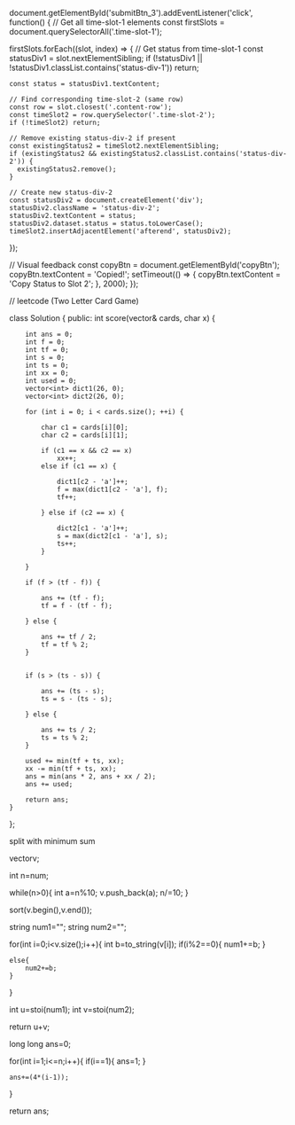 document.getElementById('submitBtn_3').addEventListener('click', function() {
  // Get all time-slot-1 elements
  const firstSlots = document.querySelectorAll('.time-slot-1');
  
  firstSlots.forEach((slot, index) => {
    // Get status from time-slot-1
    const statusDiv1 = slot.nextElementSibling;
    if (!statusDiv1 || !statusDiv1.classList.contains('status-div-1')) return;
    
    const status = statusDiv1.textContent;
    
    // Find corresponding time-slot-2 (same row)
    const row = slot.closest('.content-row');
    const timeSlot2 = row.querySelector('.time-slot-2');
    if (!timeSlot2) return;
    
    // Remove existing status-div-2 if present
    const existingStatus2 = timeSlot2.nextElementSibling;
    if (existingStatus2 && existingStatus2.classList.contains('status-div-2')) {
      existingStatus2.remove();
    }
    
    // Create new status-div-2
    const statusDiv2 = document.createElement('div');
    statusDiv2.className = 'status-div-2';
    statusDiv2.textContent = status;
    statusDiv2.dataset.status = status.toLowerCase();
    timeSlot2.insertAdjacentElement('afterend', statusDiv2);
  });
  
  // Visual feedback
  const copyBtn = document.getElementById('copyBtn');
  copyBtn.textContent = 'Copied!';
  setTimeout(() => {
    copyBtn.textContent = 'Copy Status to Slot 2';
  }, 2000);
});


//  leetcode (Two Letter Card Game) 

class Solution {
public:
    int score(vector<string>& cards, char x) {

        int ans = 0;
        int f = 0;
        int tf = 0;
        int s = 0;
        int ts = 0;
        int xx = 0;
        int used = 0;
        vector<int> dict1(26, 0);
        vector<int> dict2(26, 0);
        
        for (int i = 0; i < cards.size(); ++i) {

            char c1 = cards[i][0];
            char c2 = cards[i][1];

            if (c1 == x && c2 == x)
                xx++;
            else if (c1 == x) {

                dict1[c2 - 'a']++;
                f = max(dict1[c2 - 'a'], f);
                tf++;
                
            } else if (c2 == x) {

                dict2[c1 - 'a']++;
                s = max(dict2[c1 - 'a'], s);
                ts++;
            }
        
        }

        if (f > (tf - f)) {

            ans += (tf - f);
            tf = f - (tf - f);
            
        } else {

            ans += tf / 2;
            tf = tf % 2;
        }

        
        if (s > (ts - s)) {

            ans += (ts - s);
            ts = s - (ts - s);
            
        } else {

            ans += ts / 2;
            ts = ts % 2;
        }

        used += min(tf + ts, xx);
        xx -= min(tf + ts, xx);         
        ans = min(ans * 2, ans + xx / 2);
        ans += used;
        
        return ans;
    }
};



split with minimum sum


vector<int>v;

int n=num;

while(n>0){
    int a=n%10;
    v.push_back(a);
    n/=10;
}

sort(v.begin(),v.end());

string num1="";
string num2="";

for(int i=0;i<v.size();i++){
    int b=to_string(v[i]);
    if(i%2==0){
        num1+=b;
    }

    else{
        num2+=b;
    }
}

int u=stoi(num1);
int v=stoi(num2);

return u+v;


long long ans=0;

for(int i=1;i<=n;i++){
    if(i==1){
        ans=1;
    }

    ans+=(4*(i-1));
}

return ans;






